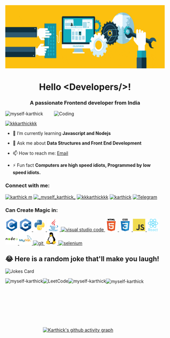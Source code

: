 <img src="Banner.gif" height="200px" width="100%" >
<h1 align="center">Hello <<Developers/>Developers/>! </h1>
<h3 align="center">A passionate Frontend developer from India</h3>
<img align="right" alt="Coding" width="350" src="https://cdn.dribbble.com/users/1162077/screenshots/3848914/programmer.gif">
<p align="left"> <img src="https://komarev.com/ghpvc/?username=myself-karthick&label=Profile%20views&color=0e75b6&style=flat" alt="myself-karthick" /> </p>

<p align="left"> <a href="https://twitter.com/kkkarthickkk" target="blank"><img src="https://img.shields.io/twitter/follow/kkkarthickkk?logo=twitter&style=for-the-badge" alt="kkkarthickkk" /></a> </p>

- 🌱 I’m currently learning **Javascript and Nodejs**

- 💬 Ask me about **Data Structures and Front End Development**

- 📫 How to reach me:
 <a href="mailto:kartthickmohan@gmail.com" target="_blank">Email</a>
- ⚡ Fun fact **Computers are high speed idiots, Programmed by low  speed idiots.**

<h3 align="left">Connect with me:</h3>
<p align="left">
<a href="https://www.linkedin.com/in/karthick-m-70b2aa206/" target="blank"><img align="center" src="https://raw.githubusercontent.com/rahuldkjain/github-profile-readme-generator/master/src/images/icons/Social/linked-in-alt.svg" alt="karthick m" height="30" width="40" /></a>
<a href="https://www.instagram.com/_myself_karthick_/" target="blank"><img align="center" src="https://raw.githubusercontent.com/rahuldkjain/github-profile-readme-generator/master/src/images/icons/Social/instagram.svg" alt="_myself_karthick_" height="30" width="40" /></a>
<a href="https://twitter.com/kkKarthickkk" target="blank"><img align="center" src="https://raw.githubusercontent.com/rahuldkjain/github-profile-readme-generator/master/src/images/icons/Social/twitter.svg" alt="kkkarthickkk" height="30" width="40" /></a>
<a href="https://www.facebook.com/karthick.mohan.1848" target="blank"><img align="center" src="https://raw.githubusercontent.com/rahuldkjain/github-profile-readme-generator/master/src/images/icons/Social/facebook.svg" alt="karthick" height="30" width="40" /></a>
<a href="https://t.me/KKKKARTHICKKK" target="_blank"><img align="center" src="https://seeklogo.com/images/T/telegram-logo-AD3D08A014-seeklogo.com.png" alt="Telegram" height="30" width="40" ></a>
</p>

<h3 align="left">Can Create Magic  in:</h3>
<p align="left">
<a href="#" rel="noreferrer"> <img src="https://raw.githubusercontent.com/devicons/devicon/master/icons/c/c-original.svg" alt="c" width="40" height="40" /></a>
<a href="#"  rel="noreferrer"> <img src="https://raw.githubusercontent.com/devicons/devicon/master/icons/cplusplus/cplusplus-original.svg"alt="cplusplus" width="40" height="40" /> </a>
<a href="#"  rel="noreferrer"> <img src="https://raw.githubusercontent.com/devicons/devicon/master/icons/python/python-original.svg" alt="python" width="40" height="40" /> </a>
<a href="#" rel="noreferrer"> <img src="https://raw.githubusercontent.com/devicons/devicon/master/icons/java/java-original.svg" alt="java" width="40" height="40" > </a>
<a href="#" rel="noreferrer"> <img src="https://seeklogo.com/images/V/visual-studio-code-logo-449D71944F-seeklogo.com.png" alt="visual studio code" width="40" height="40">
</a>
<a href="#" rel="noreferrer"> <img src="https://raw.githubusercontent.com/devicons/devicon/master/icons/html5/html5-original-wordmark.svg" alt="html5" width="40" height="40" /> </a>
<a href="#"  rel="noreferrer"> <img src="https://raw.githubusercontent.com/devicons/devicon/master/icons/css3/css3-original-wordmark.svg" alt="css3" width="40" height="40" />  </a>
<a href="#" rel="noreferrer"> <img src="https://raw.githubusercontent.com/devicons/devicon/master/icons/javascript/javascript-original.svg" alt="javascript" width="40" height="40" /> </a>
<a href="#" rel="noreferrer"> <img src="https://raw.githubusercontent.com/devicons/devicon/master/icons/react/react-original-wordmark.svg" alt="react" width="40" height="40" /> </a>
<a href="#" rel="noreferrer"> <img src="https://raw.githubusercontent.com/devicons/devicon/master/icons/nodejs/nodejs-original-wordmark.svg" alt="nodejs" width="40" height="40" /> </a>
<a href="#" rel="noreferrer"> <img src="https://raw.githubusercontent.com/devicons/devicon/master/icons/mysql/mysql-original-wordmark.svg" alt="mysql" width="40" height="40" /> </a>
<a href="#"  rel="noreferrer"> <img src="https://www.vectorlogo.zone/logos/git-scm/git-scm-icon.svg" alt="git" width="40" height="40" />  </a>
<a href="#" rel="noreferrer"> <img src="https://raw.githubusercontent.com/devicons/devicon/master/icons/linux/linux-original.svg" alt="linux" width="40" height="40" /> </a> 
<a href="https:" rel="noreferrer"> <img src="https://raw.githubusercontent.com/detain/svg-logos/780f25886640cef088af994181646db2f6b1a3f8/svg/selenium-logo.svg" alt="selenium" width="40" height="40" /> </a> 
</p>

## 😂 Here is a random joke that'll make you laugh!
![Jokes Card](https://readme-jokes.vercel.app/api)

<!--<img height="137px" src="https://github-readme-stats.vercel.app/api?username=myself-karthick&hide_title=true&hide_border=true&show_icons=true&include_all_commits=true&count_private=true&line_height=21&text_color=000&icon_color=000&bg_color=0,ea6161,ffc64d,fffc4d,52fa5a&theme=graywhite" />
<img height="137px" src="https://github-readme-stats.vercel.app/api/top-langs/?username=myself-karthick&hide=html&hide_title=true&hide_border=true&layout=compact&langs_count=8&text_color=000&icon_color=fff&bg_color=0,52fa5a,4dfcff,c64dff&theme=graywhite" />-->

<img align="left" height="170px" align="left" src="https://github-readme-stats.vercel.app/api/top-langs?username=myself-karthick&show_icons=true&locale=en&layout=compact&hide_border=true" alt="myself-karthick" />
<img height="170px" align="center" src="https://github-readme-stats.vercel.app/api?username=myself-karthick&show_icons=true&locale=en&hide_border=true&show_icons=true&include_all_commits=true&count_private=true" alt="myself-karthick" />

<img height="155px" align="left" src="https://leetcode.card.workers.dev/?username=_myself_karthick_&theme=auto" alt="LeetCode"/>
<img height="155px" align="left" src="https://github-readme-streak-stats.herokuapp.com/?user=myself-karthick&&hide_border=true&show_icons=true&include_all_commits=true&count_private=true" alt="myself-karthick" /></br>

[![Karthick's github activity graph](https://activity-graph.herokuapp.com/graph?username=myself-karthick&theme=react-dark)](https://github.com/myself-karthick/github-readme-activity-graph)
